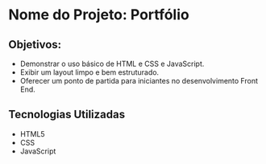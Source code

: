 # Nome do Projeto: Portfólio

## Objetivos:
- Demonstrar o uso básico de HTML e CSS e JavaScript.
- Exibir um layout limpo e bem estruturado.
- Oferecer um ponto de partida para iniciantes no desenvolvimento Front End.

## Tecnologias Utilizadas
- HTML5
- CSS
- JavaScript
